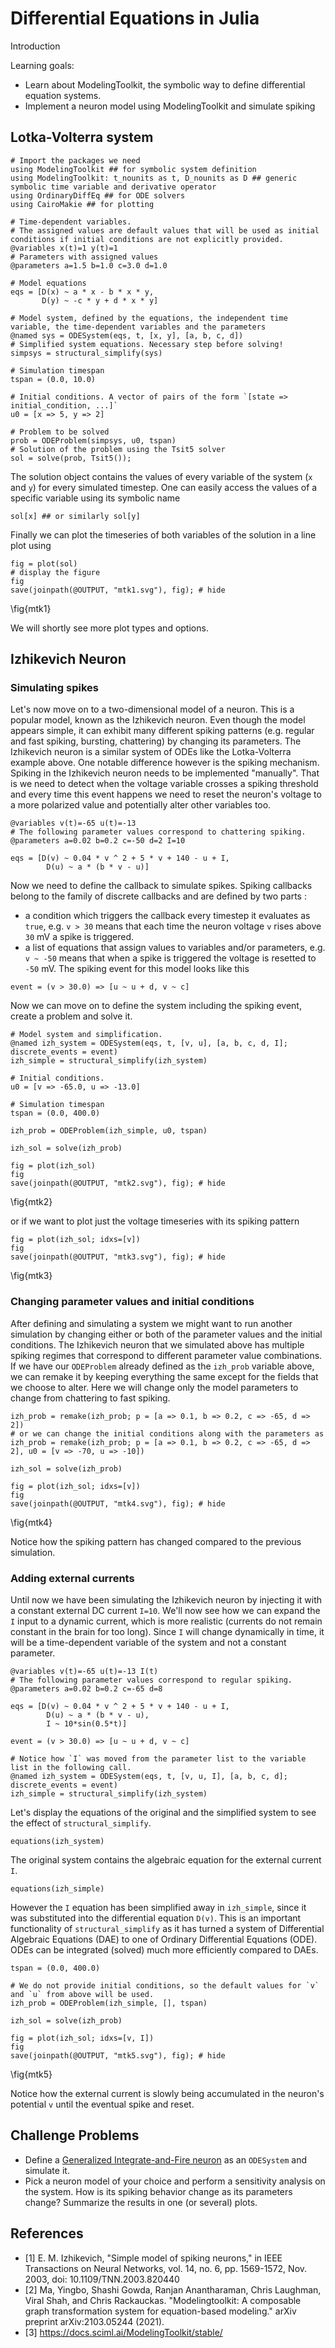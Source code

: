 <!--This file was generated, do not modify it.-->
# Differential Equations in Julia
Introduction

Learning goals:
- Learn about ModelingToolkit, the symbolic way to define differential equation systems.
- Implement a neuron model using ModelingToolkit and simulate spiking

## Lotka-Volterra system

````julia:ex1
# Import the packages we need
using ModelingToolkit ## for symbolic system definition
using ModelingToolkit: t_nounits as t, D_nounits as D ## generic symbolic time variable and derivative operator
using OrdinaryDiffEq ## for ODE solvers
using CairoMakie ## for plotting

# Time-dependent variables.
# The assigned values are default values that will be used as initial conditions if initial conditions are not explicitly provided.
@variables x(t)=1 y(t)=1
# Parameters with assigned values
@parameters a=1.5 b=1.0 c=3.0 d=1.0

# Model equations
eqs = [D(x) ~ a * x - b * x * y,
       D(y) ~ -c * y + d * x * y]

# Model system, defined by the equations, the independent time variable, the time-dependent variables and the parameters
@named sys = ODESystem(eqs, t, [x, y], [a, b, c, d])
# Simplified system equations. Necessary step before solving!
simpsys = structural_simplify(sys)

# Simulation timespan
tspan = (0.0, 10.0)

# Initial conditions. A vector of pairs of the form `[state => initial_condition, ...]`
u0 = [x => 5, y => 2]

# Problem to be solved
prob = ODEProblem(simpsys, u0, tspan)
# Solution of the problem using the Tsit5 solver
sol = solve(prob, Tsit5());
````

The solution object contains the values of every variable of the system (`x` and `y`) for every simulated timestep. One can easily access the values of a specific variable using its symbolic name

````julia:ex2
sol[x] ## or similarly sol[y]
````

Finally we can plot the timeseries of both variables of the solution in a line plot using

````julia:ex3
fig = plot(sol)
# display the figure
fig
save(joinpath(@OUTPUT, "mtk1.svg"), fig); # hide
````

\fig{mtk1}

We will shortly see more plot types and options.

## Izhikevich Neuron

### Simulating spikes

Let's now move on to a two-dimensional model of a neuron. This is a popular model, known as the Izhikevich neuron. Even though the model appears simple, it can exhibit many different spiking patterns (e.g. regular and fast spiking, bursting, chattering) by changing its parameters.
The Izhikevich neuron is a similar system of ODEs like the Lotka-Volterra example above. One notable difference however is the spiking mechanism.
Spiking in the Izhikevich neuron needs to be implemented "manually". That is we need to detect when the voltage variable crosses a spiking threshold and every time this event happens we need to reset the neuron's voltage to a more polarized value and potentially alter other variables too.

````julia:ex4
@variables v(t)=-65 u(t)=-13
# The following parameter values correspond to chattering spiking.
@parameters a=0.02 b=0.2 c=-50 d=2 I=10

eqs = [D(v) ~ 0.04 * v ^ 2 + 5 * v + 140 - u + I,
        D(u) ~ a * (b * v - u)]
````

Now we need to define the callback to simulate spikes. Spiking callbacks belong to the family of discrete callbacks and are defined by two parts :
- a condition which  triggers the callback every timestep it evaluates as `true`, e.g. `v > 30` means that each time the neuron voltage `v` rises above `30` mV a spike is triggered.
- a list of equations that assign values to variables and/or parameters, e.g. `v ~ -50` means that when a spike is triggered the voltage is resetted to `-50` mV.
The spiking event for this model looks like this

````julia:ex5
event = (v > 30.0) => [u ~ u + d, v ~ c]
````

Now we can move on to define the system including the spiking event, create a problem and solve it.

````julia:ex6
# Model system and simplification.
@named izh_system = ODESystem(eqs, t, [v, u], [a, b, c, d, I]; discrete_events = event)
izh_simple = structural_simplify(izh_system)

# Initial conditions.
u0 = [v => -65.0, u => -13.0]

# Simulation timespan
tspan = (0.0, 400.0)

izh_prob = ODEProblem(izh_simple, u0, tspan)

izh_sol = solve(izh_prob)

fig = plot(izh_sol)
fig
save(joinpath(@OUTPUT, "mtk2.svg"), fig); # hide
````

\fig{mtk2}

or if we want to plot just the voltage timeseries with its spiking pattern

````julia:ex7
fig = plot(izh_sol; idxs=[v])
fig
save(joinpath(@OUTPUT, "mtk3.svg"), fig); # hide
````

\fig{mtk3}

### Changing parameter values and initial conditions
After defining and simulating a system we might want to run another simulation by changing either or both of the parameter values and the initial conditions.
The Izhikevich neuron that we simulated above has multiple spiking regimes that correspond to different parameter value combinations. If we have our `ODEProblem` already defined as the `izh_prob` variable above, we can remake it by keeping everything the same except for the fields that we choose to alter.
Here we will change only the model parameters to change from chattering to fast spiking.

````julia:ex8
izh_prob = remake(izh_prob; p = [a => 0.1, b => 0.2, c => -65, d => 2])
# or we can change the initial conditions along with the parameters as
izh_prob = remake(izh_prob; p = [a => 0.1, b => 0.2, c => -65, d => 2], u0 = [v => -70, u => -10])

izh_sol = solve(izh_prob)

fig = plot(izh_sol; idxs=[v])
fig
save(joinpath(@OUTPUT, "mtk4.svg"), fig); # hide
````

\fig{mtk4}

Notice how the spiking pattern has changed compared to the previous simulation.

### Adding external currents
Until now we have been simulating the Izhikevich neuron by injecting it with a constant external DC current `I=10`. We'll now see how we can expand the `I` input to a dynamic current, which is more realistic (currents do not remain constant in the brain for too long).
Since `I` will change dynamically in time, it will be a time-dependent variable of the system and not a constant parameter.

````julia:ex9
@variables v(t)=-65 u(t)=-13 I(t)
# The following parameter values correspond to regular spiking.
@parameters a=0.02 b=0.2 c=-65 d=8

eqs = [D(v) ~ 0.04 * v ^ 2 + 5 * v + 140 - u + I,
        D(u) ~ a * (b * v - u),
        I ~ 10*sin(0.5*t)]

event = (v > 30.0) => [u ~ u + d, v ~ c]

# Notice how `I` was moved from the parameter list to the variable list in the following call.
@named izh_system = ODESystem(eqs, t, [v, u, I], [a, b, c, d]; discrete_events = event)
izh_simple = structural_simplify(izh_system)
````

Let's display the equations of the original and the simplified system to see the effect of `structural_simplify`.

````julia:ex10
equations(izh_system)
````

The original system contains the algebraic equation for the external current `I`.

````julia:ex11
equations(izh_simple)
````

However the `I` equation has been simplified away in `izh_simple`, since it was substituted into the differential equation `D(v)`.
This is an important functionality of `structural_simplify` as it has turned a system of Differential Algebraic Equations (DAE) to one of Ordinary Differential Equations (ODE). ODEs can be integrated (solved) much more efficiently compared to DAEs.

````julia:ex12
tspan = (0.0, 400.0)

# We do not provide initial conditions, so the default values for `v` and `u` from above will be used.
izh_prob = ODEProblem(izh_simple, [], tspan)

izh_sol = solve(izh_prob)

fig = plot(izh_sol; idxs=[v, I])
fig
save(joinpath(@OUTPUT, "mtk5.svg"), fig); # hide
````

\fig{mtk5}

Notice how the external current is slowly being accumulated in the neuron's potential `v` until the eventual spike and reset.

## Challenge Problems
- Define a [Generalized Integrate-and-Fire neuron](https://neuronaldynamics.epfl.ch/online/Pt2.html) as an `ODESystem` and simulate it.
- Pick a neuron model of your choice and perform a sensitivity analysis on the system. How is its spiking behavior change as its parameters change? Summarize the results in one (or several) plots.

## References
- [1] E. M. Izhikevich, "Simple model of spiking neurons," in IEEE Transactions on Neural Networks, vol. 14, no. 6, pp. 1569-1572, Nov. 2003, doi: 10.1109/TNN.2003.820440
- [2] Ma, Yingbo, Shashi Gowda, Ranjan Anantharaman, Chris Laughman, Viral Shah, and Chris Rackauckas. "Modelingtoolkit: A composable graph transformation system for equation-based modeling." arXiv preprint arXiv:2103.05244 (2021).
- [3] https://docs.sciml.ai/ModelingToolkit/stable/

